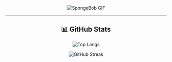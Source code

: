 <div align="center">

![SpongeBob GIF](https://i.pinimg.com/originals/4a/5d/4c/4a5d4c1d0596927e4eaf592f978e078d.gif)

---

## 📊 GitHub Stats

![Top Langs](https://github-readme-stats.vercel.app/api/top-langs/?username=hanz15-bacus&layout=compact&theme=tokyonight)

![GitHub Streak](https://streak-stats.demolab.com?user=hanz15-bacus&theme=tokyonight&hide_border=true)

</div>
